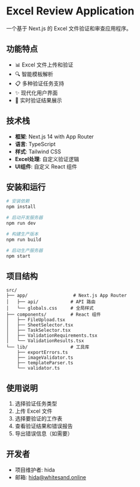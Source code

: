 # Excel Review Application

一个基于 Next.js 的 Excel 文件验证和审查应用程序。

## 功能特点

- 📊 Excel 文件上传和验证
- 🔍 智能模板解析
- 📋 多种验证任务支持
- ✨ 现代化用户界面
- 🚀 实时验证结果展示

## 技术栈

- **框架**: Next.js 14 with App Router
- **语言**: TypeScript
- **样式**: Tailwind CSS
- **Excel处理**: 自定义验证逻辑
- **UI组件**: 自定义 React 组件

## 安装和运行

```bash
# 安装依赖
npm install

# 启动开发服务器
npm run dev

# 构建生产版本
npm run build

# 启动生产服务器
npm start
```

## 项目结构

```
src/
├── app/                 # Next.js App Router
│   ├── api/            # API 路由
│   └── globals.css     # 全局样式
├── components/         # React 组件
│   ├── FileUpload.tsx
│   ├── SheetSelector.tsx
│   ├── TaskSelector.tsx
│   ├── ValidationRequirements.tsx
│   └── ValidationResults.tsx
└── lib/                # 工具库
    ├── exportErrors.ts
    ├── imageValidator.ts
    ├── templateParser.ts
    └── validator.ts
```

## 使用说明

1. 选择验证任务类型
2. 上传 Excel 文件
3. 选择要验证的工作表
4. 查看验证结果和错误报告
5. 导出错误信息（如需要）

## 开发者

- 项目维护者: hida
- 邮箱: hida@whitesand.online
